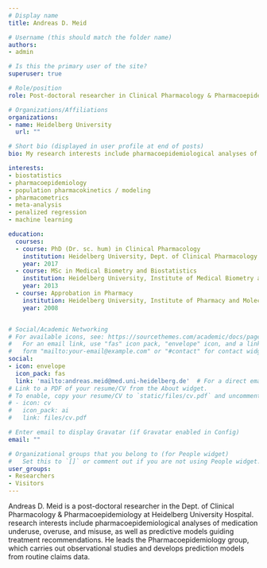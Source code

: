 ```yaml
---
# Display name
title: Andreas D. Meid

# Username (this should match the folder name)
authors:
- admin

# Is this the primary user of the site?
superuser: true

# Role/position
role: Post-doctoral researcher in Clinical Pharmacology & Pharmacoepidemiology

# Organizations/Affiliations
organizations:
- name: Heidelberg University
  url: ""

# Short bio (displayed in user profile at end of posts)
bio: My research interests include pharmacoepidemiological analyses of medication underuse, overuse, and misuse, as well as predictive models guiding treatment recommendations. 

interests:
- biostatistics
- pharmacoepidemiology
- population pharmacokinetics / modeling
- pharmacometrics
- meta-analysis
- penalized regression
- machine learning

education:
  courses:
  - course: PhD (Dr. sc. hum) in Clinical Pharmacology
    institution: Heidelberg University, Dept. of Clinical Pharmacology and Pharmacoepidemiology
    year: 2017
  - course: MSc in Medical Biometry and Biostatistics
    institution: Heidelberg University, Institute of Medical Biometry and Informatics
    year: 2013
  - course: Approbation in Pharmacy
    institution: Heidelberg University, Institute of Pharmacy and Molecular Biotechnology
    year: 2008


# Social/Academic Networking
# For available icons, see: https://sourcethemes.com/academic/docs/page-builder/#icons
#   For an email link, use "fas" icon pack, "envelope" icon, and a link in the
#   form "mailto:your-email@example.com" or "#contact" for contact widget.
social:
- icon: envelope
  icon_pack: fas
  link: 'mailto:andreas.meid@med.uni-heidelberg.de'  # For a direct email link, use "mailto:andreasmeid@med.uni-heidelberg.de".
# Link to a PDF of your resume/CV from the About widget.
# To enable, copy your resume/CV to `static/files/cv.pdf` and uncomment the lines below.
# - icon: cv
#   icon_pack: ai
#   link: files/cv.pdf

# Enter email to display Gravatar (if Gravatar enabled in Config)
email: ""

# Organizational groups that you belong to (for People widget)
#   Set this to `[]` or comment out if you are not using People widget.
user_groups:
- Researchers
- Visitors
---
```


Andreas D. Meid is a post-doctoral researcher in the Dept. of Clinical Pharmacology & Pharmacoepidemiology at Heidelberg University Hospital. research interests include pharmacoepidemiological analyses of medication underuse, overuse, and misuse, as well as predictive models guiding treatment recommendations. He leads the Pharmacoepidemiology group, which carries out observational studies and develops prediction models from routine claims data.
